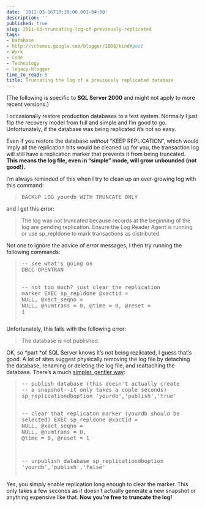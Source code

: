 ```yaml
---
date: '2011-03-16T10:38:00.001-04:00'
description: ''
published: true
slug: 2011-03-truncating-log-of-previously-replicated
tags:
- Database
- http://schemas.google.com/blogger/2008/kind#post
- Work
- Code
- Technology
- legacy-blogger
time_to_read: 5
title: Truncating the log of a previously replicated database
---
```



(The following is specific to <strong>SQL Server 2000</strong> and might not apply to more recent versions.)

I occasionally restore production databases to a test system. Normally I just flip the recovery model from full and simple and I’m good to go. Unfortunately, if the database was being replicated it’s not so easy.

Even if you restore the database *without* “KEEP REPLICATION”, which would imply all the replication bits would be cleaned up for you, the transaction log will still have a replication marker that prevents it from being truncated.&#160; <strong>This means the log file, even in “simple” mode, will grow unbounded (not good!).</strong>

I’m always reminded of this when I try to clean up an ever-growing log with this command:
<blockquote>   <pre class="csharpcode"><span class="kwrd">BACKUP</span> LOG yourdb <span class="kwrd">WITH</span> TRUNCATE_ONLY</pre>
</blockquote>


and I get this error:

<blockquote>


The log was not truncated because records at the beginning of the log are pending replication. Ensure the Log Reader Agent is running or use sp_repldone to mark transactions as distributed 
    


</blockquote>


Not one to ignore the advice of error messages, I then try running the following commands:

<blockquote>
  <pre class="csharpcode"><span class="rem">-- see what's going on</span>
<span class="kwrd">DBCC</span> OPENTRAN

<span class="rem">-- not too much? just clear the replication marker</span>
<span class="kwrd">EXEC</span> sp_repldone @xactid = <span class="kwrd">NULL</span>, 
                 @xact_seqno = <span class="kwrd">NULL</span>, 
                 @numtrans = 0, 
                 @time = 0, 
                 @reset = 1</pre>
</blockquote>


Unfortunately, this fails with the following error:

<blockquote>


The database is not published.
</blockquote>


OK, so *part *of SQL Server knows it’s not being replicated, I guess that’s good. A lot of sites suggest physically removing the log file by detaching the database, renaming or deleting the log file, and reattaching the database. There’s a much <a href="http://www.sqlmag.com/Forums/tabid/426/aff/72/aft/83960/afv/topic/Default.aspx">simpler, gentler way</a>:

<blockquote>
  <pre class="csharpcode"><span class="rem">-- publish database (this doesn't actually create </span>
<span class="rem">-- a snapshot--it only takes a cople seconds)</span>
sp_replicationdboption <span class="str">'yourdb'</span>,<span class="str">'publish'</span>,<span class="str">'true'</span>

<span class="rem">-- clear that replicaton marker (yourdb should be selected)</span>
<span class="kwrd">EXEC</span> sp_repldone @xactid = <span class="kwrd">NULL</span>, @xact_seqno = <span class="kwrd">NULL</span>, @numtrans = 0, @<span class="kwrd">time</span> = 0, @reset = 1

<span class="rem">-- unpublish database</span>
sp_replicationdboption <span class="str">'yourdb'</span>,<span class="str">'publish'</span>,<span class="str">'false'</span></pre>
</blockquote>


Yes, you simply enable replication long enough to clear the marker. This only takes a few seconds as it doesn’t actually generate a new snapshot or anything expensive like that. <strong>Now you’re free to truncate the log!</strong>